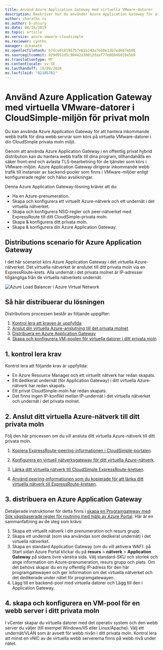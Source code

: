 ```yaml
---
title: Använd Azure Application Gateway med virtuella VMware-datorer
description: Beskriver hur du använder Azure Application Gateway för att hantera inkommande webb trafik för webb servrar som körs i VMware Virtual Machines Win CloudSimple Private Cloud Environment
author: sharaths-cs
ms.author: b-shsury
ms.date: 08/16/2019
ms.topic: article
ms.service: azure-vmware-cloudsimple
ms.reviewer: cynthn
manager: dikamath
ms.openlocfilehash: b7dce0181987b7e61b243a7eb0e13b7ed687eb08
ms.sourcegitcommit: 829d951d5c90442a38012daaf77e86046018e5b9
ms.translationtype: MT
ms.contentlocale: sv-SE
ms.lasthandoff: 10/09/2020
ms.locfileid: "82185701"
---
```

# <a name="use-azure-application-gateway-with-vmware-virtual-machines-in-the-cloudsimple-private-cloud-environment"></a>Använd Azure Application Gateway med virtuella VMware-datorer i CloudSimple-miljön för privat moln

Du kan använda Azure Application Gateway för att hantera inkommande webb trafik för dina webb servrar som körs på virtuella VMware-datorer i din CloudSimple privata moln miljö.

Genom att använda Azure Application Gateway i en offentlig privat hybrid distribution kan du hantera webb trafik till dina program, tillhandahålla en säker front-end och avlasta TLS-bearbetning för de tjänster som körs i VMware-miljön. Azure Application Gateway dirigerar inkommande webb trafik till instanser av backend-pooler som finns i VMware-miljöer enligt konfigurerade regler och hälso avsökningar.

Denna Azure Application Gateway-lösning kräver att du:

* Ha en Azure-prenumeration.
* Skapa och konfigurera ett virtuellt Azure-nätverk och ett undernät i det virtuella nätverket.
* Skapa och konfigurera NSG-regler och peer-nätverket med ExpressRoute till ditt CloudSimple-privata moln.
* Skapa & konfigurera ditt privata moln.
* Skapa & konfigurera din Azure Application Gateway.

## <a name="azure-application-gateway-deployment-scenario"></a>Distributions scenario för Azure Application Gateway

I det här scenariot körs Azure Application Gateway i det virtuella Azure-nätverket. Det virtuella nätverket är anslutet till ditt privata moln via en ExpressRoute-krets. Alla undernät i det privata molnet är IP-adresser tillgängliga från de virtuella nätverkets undernät.

![Azure Load Balancer i Azure Virtual Network](media/load-balancer-use-case.png)

## <a name="how-to-deploy-the-solution"></a>Så här distribuerar du lösningen

Distributions processen består av följande uppgifter:

1. [Kontrol lera att kraven är uppfyllda](#1-verify-prerequisites)
2. [Anslut din virtuella Azure-anslutning till det privata molnet](#2-connect-your-azure-virtual-network-to-your-private-cloud)
3. [Distribuera en Azure Application Gateway](#3-deploy-an-azure-application-gateway)
4. [Skapa och konfigurera VM-poolen för virtuella datorer i ditt privata moln](#4-create-and-configure-a-web-server-vm-pool-in-your-private-cloud)

## <a name="1-verify-prerequisites"></a>1. kontrol lera krav

Kontrol lera att följande krav är uppfyllda:

* En Azure Resource Manager och ett virtuellt nätverk har redan skapats.
* Ett dedikerat undernät (för Application Gateway) i ditt virtuella Azure-nätverk har redan skapats.
* Ett privat CloudSimple-moln har redan skapats.
* Det finns ingen IP-konflikt mellan IP-undernät i det virtuella nätverket och undernät i det privata molnet.

## <a name="2-connect-your-azure-virtual-network-to-your-private-cloud"></a>2. Anslut ditt virtuella Azure-nätverk till ditt privata moln

Följ den här processen om du vill ansluta ditt virtuella Azure-nätverk till ditt privata moln.

1. [Kopiera ExpressRoute-peering-informationen i CloudSimple-portalen](virtual-network-connection.md).

2. [Konfigurera en virtuell nätverksgateway för ditt virtuella Azure-nätverk](../expressroute/expressroute-howto-add-gateway-portal-resource-manager.md).

3. [Länka ditt virtuella nätverk till CloudSimple ExpressRoute-kretsen](../expressroute/expressroute-howto-linkvnet-portal-resource-manager.md#connect-a-vnet-to-a-circuit---different-subscription).

4. [Använd peering-informationen som du kopierade för att länka ditt virtuella nätverk till ExpressRoute-kretsen](virtual-network-connection.md).

## <a name="3-deploy-an-azure-application-gateway"></a>3. distribuera en Azure Application Gateway

Detaljerade instruktioner för detta finns i [skapa en Programgateway med Sök vägsbaserade regler för routning med hjälp av Azure Portal](../application-gateway/create-url-route-portal.md). Här är en sammanfattning av de steg som krävs:

1. Skapa ett virtuellt nätverk i din prenumeration och resurs grupp.
2. Skapa ett undernät (som ska användas som dedikerat undernät) i det virtuella nätverket.
3. Skapa en standard Application Gateway (om du vill aktivera WAF): på Start sidan Azure Portal klickar du på **resurs**  >  **nätverk**  >  **Application Gateway** på sidans övre vänstra sida. Välj standard-SKU och storlek och ange information om Azure-prenumeration, resurs grupp och plats. Om det behövs skapar du en ny offentlig IP-adress för den här programgatewayen och ger information om det virtuella nätverket och det dedikerade under nätet för programgatewayen.
4. Lägg till en backend-pool med virtuella datorer och Lägg till den i Application Gateway.

## <a name="4-create-and-configure-a-web-server-vm-pool-in-your-private-cloud"></a>4. skapa och konfigurera en VM-pool för en webb server i ditt privata moln

I vCenter skapar du virtuella datorer med det operativ system och den webb server du väljer (till exempel Windows/IIS eller Linux/Apache). Välj ett undernät/VLAN som är avsett för webb nivån i ditt privata moln. Kontrol lera att minst en vNIC av de virtuella webb servererna finns på webb nivå under nätet.
